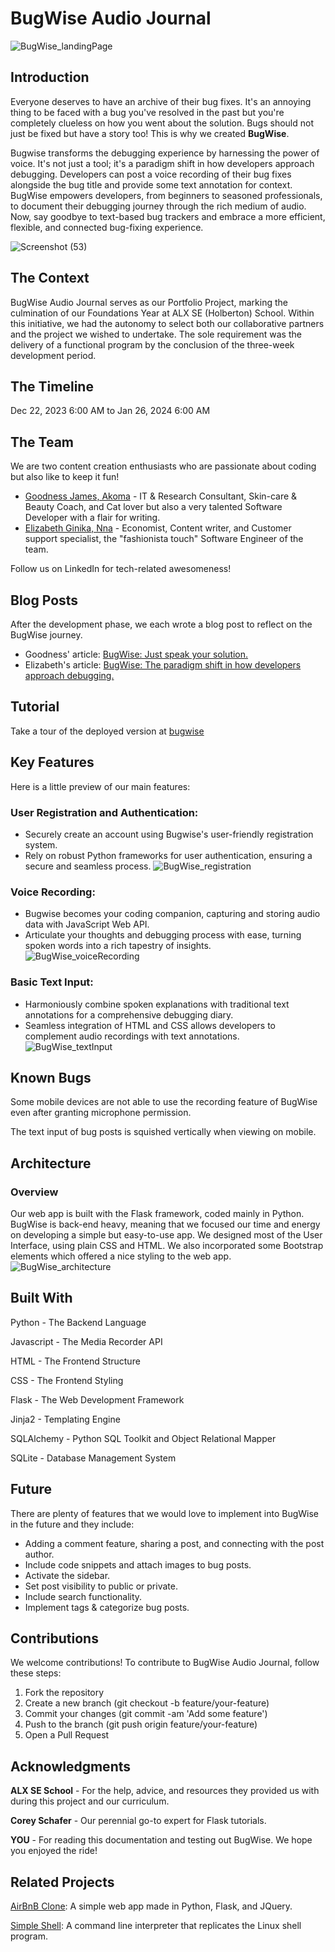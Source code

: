 # BugWise Audio Journal
![BugWise_landingPage](https://github.com/GoodnessJames/BugWise/assets/128673364/059ef7cd-22bc-4958-b9ba-023a41a5000c)

## Introduction
Everyone deserves to have an archive of their bug fixes. It's an annoying thing to be faced with a bug you've resolved in the past but you're completely clueless on how you went about the solution. Bugs should not just be fixed but have a story too! This is why we created **BugWise**.

Bugwise transforms the debugging experience by harnessing the power of voice. It's not just a tool; it's a paradigm shift in how developers approach debugging. Developers can post a voice recording of their bug fixes alongside the bug title and provide some text annotation for context. BugWise empowers developers, from beginners to seasoned professionals, to document their debugging journey through the rich medium of audio. Now, say goodbye to text-based bug trackers and embrace a more efficient, flexible, and connected bug-fixing experience.

![Screenshot (53)](https://github.com/GoodnessJames/BugWise/assets/128673364/b6299b70-24a0-40bd-983f-08aef419c09b)

## The Context
BugWise Audio Journal serves as our Portfolio Project, marking the culmination of our Foundations Year at ALX SE (Holberton) School. Within this initiative, we had the autonomy to select both our collaborative partners and the project we wished to undertake. The sole requirement was the delivery of a functional program by the conclusion of the three-week development period.

## The Timeline
Dec 22, 2023 6:00 AM to Jan 26, 2024 6:00 AM

## The Team
We are two content creation enthusiasts who are passionate about coding but also like to keep it fun!
-  [Goodness James, Akoma](https://linkedin.com/in/goodness-akoma) - IT & Research Consultant, Skin-care & Beauty Coach, and Cat lover but also a very talented Software Developer with a flair for writing.
- [Elizabeth Ginika, Nna](https://www.linkedin.com/in/ginika-elizabeth-nna-b17573117/) - Economist, Content writer, and Customer support specialist, the "fashionista touch" Software Engineer of the team.

Follow us on LinkedIn for tech-related awesomeness!

## Blog Posts
After the development phase, we each wrote a blog post to reflect on the BugWise journey.

- Goodness' article: [BugWise: Just speak your solution.](https://medium.com/@goodnessakoma/bugwise-audio-journal-a2f85f0212d2)
- Elizabeth's article: [BugWise: The paradigm shift in how developers approach debugging.](https://www.linkedin.com/posts/ginika-elizabeth-nna-b17573117_bugwise-developertools-codingjourney-activity-7155741410304917504-Zobd?utm_source=share&utm_medium=member_android)

## Tutorial
Take a tour of the deployed version at [bugwise](https://bugwise.pythonanywhere.com/)

## Key Features
Here is a little preview of our main features:
### User Registration and Authentication:
  - Securely create an account using Bugwise's user-friendly registration system.
  - Rely on robust Python frameworks for user authentication, ensuring a secure and seamless process.
![BugWise_registration](https://github.com/GoodnessJames/BugWise/assets/128673364/84b8c03f-6088-4d5d-8e27-e7bfb679f5c4)

### Voice Recording:
  - Bugwise becomes your coding companion, capturing and storing audio data with JavaScript Web API.
  - Articulate your thoughts and debugging process with ease, turning spoken words into a rich tapestry of insights.
![BugWise_voiceRecording](https://github.com/GoodnessJames/BugWise/assets/128673364/e76120e5-1cd3-471f-bef2-66d7aec09b91)

### Basic Text Input:
  - Harmoniously combine spoken explanations with traditional text annotations for a comprehensive debugging diary.
  - Seamless integration of HTML and CSS allows developers to complement audio recordings with text annotations.
![BugWise_textInput](https://github.com/GoodnessJames/BugWise/assets/128673364/4214cdd7-3c0b-4f5b-9ee1-b93ecf365b53)

## Known Bugs
Some mobile devices are not able to use the recording feature of BugWise even after granting microphone permission.

The text input of bug posts is squished vertically when viewing on mobile.

## Architecture
### Overview
Our web app is built with the Flask framework, coded mainly in Python. BugWise is back-end heavy, meaning that we focused our time and energy on developing a simple but easy-to-use app. We designed most of the User Interface, using plain CSS and HTML. We also incorporated some Bootstrap elements which offered a nice styling to the web app.
![BugWise_architecture](https://github.com/GoodnessJames/BugWise/assets/128673364/253b8a9f-8fb5-41b5-bdea-e4c0001996be)


## Built With
Python - The Backend Language

Javascript - The Media Recorder API

HTML - The Frontend Structure

CSS - The Frontend Styling

Flask - The Web Development Framework

Jinja2 - Templating Engine

SQLAlchemy - Python SQL Toolkit and Object Relational Mapper

SQLite - Database Management System

## Future
There are plenty of features that we would love to implement into BugWise in the future and they include:
- Adding a comment feature, sharing a post, and connecting with the post author.
- Include code snippets and attach images to bug posts.
- Activate the sidebar.
- Set post visibility to public or private.
- Include search functionality.
- Implement tags & categorize bug posts.

## Contributions
We welcome contributions! To contribute to BugWise Audio Journal, follow these steps:
1. Fork the repository
2. Create a new branch (git checkout -b feature/your-feature)
3. Commit your changes (git commit -am 'Add some feature')
4. Push to the branch (git push origin feature/your-feature)
5. Open a Pull Request

## Acknowledgments
**ALX SE School** - For the help, advice, and resources they provided us with during this project and our curriculum.

**Corey Schafer** - Our perennial go-to expert for Flask tutorials.

**YOU** - For reading this documentation and testing out BugWise. We hope you enjoyed the ride!

## Related Projects
[AirBnB Clone](https://github.com/GoodnessJames/AirBnB_clone_v4): A simple web app made in Python, Flask, and JQuery.

[Simple Shell](https://github.com/GoodnessJames/simple_shell): A command line interpreter that replicates the Linux shell program.
